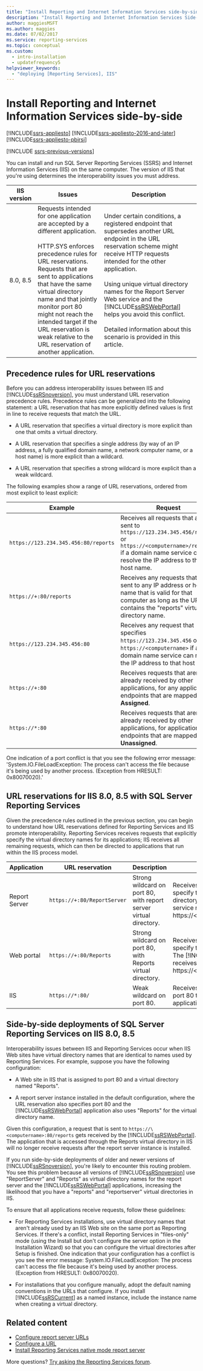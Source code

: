 ```yaml
---
title: "Install Reporting and Internet Information Services side-by-side"
description: "Install Reporting and Internet Information Services Side-by-Side"
author: maggiesMSFT
ms.author: maggies
ms.date: 07/02/2017
ms.service: reporting-services
ms.topic: conceptual
ms.custom:
  - intro-installation
  - updatefrequency5
helpviewer_keywords:
  - "deploying [Reporting Services], IIS"
---
```


# Install Reporting and Internet Information Services side-by-side

[!INCLUDE[ssrs-appliesto](../../includes/ssrs-appliesto.md)] [!INCLUDE[ssrs-appliesto-2016-and-later](../../includes/ssrs-appliesto-2016-and-later.md)] [!INCLUDE[ssrs-appliesto-pbirsi](../../includes/ssrs-appliesto-pbirs.md)]

[!INCLUDE [ssrs-previous-versions](../../includes/ssrs-previous-versions.md)]

You can install and run SQL Server Reporting Services (SSRS) and Internet Information Services (IIS) on the same computer. The version of IIS that you're using determines the interoperability issues you must address.  
  
|IIS version|Issues|Description|  
|-----------------|------------|-----------------|  
|8.0, 8.5|Requests intended for one application are accepted by a different application.<br /><br /> HTTP.SYS enforces precedence rules for URL reservations. Requests that are sent to applications that have the same virtual directory name and that jointly monitor port 80 might not reach the intended target if the URL reservation is weak relative to the URL reservation of another application.|Under certain conditions, a registered endpoint that supersedes another URL endpoint in the URL reservation scheme might receive HTTP requests intended for the other application.<br /><br /> Using unique virtual directory names for the Report Server Web service and the [!INCLUDE[ssRSWebPortal](../../includes/ssrswebportal.md)] helps you avoid this conflict.<br /><br /> Detailed information about this scenario is provided in this article.|  
  
## Precedence rules for URL reservations  

 Before you can address interoperability issues between IIS and [!INCLUDE[ssRSnoversion](../../includes/ssrsnoversion-md.md)], you must understand URL reservation precedence rules. Precedence rules can be generalized into the following statement: a URL reservation that has more explicitly defined values is first in line to receive requests that match the URL.  
  
- A URL reservation that specifies a virtual directory is more explicit than one that omits a virtual directory.  
  
- A URL reservation that specifies a single address (by way of an IP address, a fully qualified domain name, a network computer name, or a host name) is more explicit than a wildcard.  
  
- A URL reservation that specifies a strong wildcard is more explicit than a weak wildcard.  
  
 The following examples show a range of URL reservations, ordered from most explicit to least explicit:  
  
|Example|Request|  
|-------------|-------------|  
|`https://123.234.345.456:80/reports`|Receives all requests that are sent to `https://123.234.345.456/reports` or `https://<computername>/reports` if a domain name service can resolve the IP address to that host name.|  
|`https://+:80/reports`|Receives any requests that are sent to any IP address or host name that is valid for that computer as long as the URL contains the "reports" virtual directory name.|  
|`https://123.234.345.456:80`|Receives any request that specifies `https://123.234.345.456` or `https://<computername>` if a domain name service can resolve the IP address to that host name.|  
|`https://+:80`|Receives requests that aren't already received by other applications, for any application endpoints that are mapped to **All Assigned**.|  
|`https://*:80`|Receives requests that aren't already received by other applications, for application endpoints that are mapped to **All Unassigned**.|  
  
 One indication of a port conflict is that you see the following error message: 'System.IO.FileLoadException: The process can't access the file because it's being used by another process. (Exception from HRESULT: 0x80070020).'  
  
## URL reservations for IIS 8.0, 8.5 with SQL Server Reporting Services  

 Given the precedence rules outlined in the previous section, you can begin to understand how URL reservations defined for Reporting Services and IIS promote interoperability. Reporting Services receives requests that explicitly specify the virtual directory names for its applications; IIS receives all remaining requests, which can then be directed to applications that run within the IIS process model.  
  
|Application|URL reservation|Description|Request receipt|  
|-----------------|---------------------|-----------------|---------------------|  
|Report Server|`https://+:80/ReportServer`|Strong wildcard on port 80, with report server virtual directory.|Receives all requests on port 80 that specify the report server virtual directory. The Report Server Web service receives all requests to https://\<computername>/reportserver.|  
|Web portal|`https://+:80/Reports`|Strong wildcard on port 80, with Reports virtual directory.|Receives all requests on port 80 that specify the reports virtual directory. The [!INCLUDE[ssRSWebPortal](../../includes/ssrswebportal.md)] receives all requests to https://\<computername>/reports.|  
|IIS|`https://*:80/`|Weak wildcard on port 80.|Receives any remaining requests on port 80 that aren't received by another application.|  

## Side-by-side deployments of SQL Server Reporting Services on IIS 8.0, 8.5

 Interoperability issues between IIS and Reporting Services occur when IIS Web sites have virtual directory names that are identical to names used by Reporting Services. For example, suppose you have the following configuration:  
  
- A Web site in IIS that is assigned to port 80 and a virtual directory named "Reports".  
  
- A report server instance installed in the default configuration, where the URL reservation also specifies port 80 and the [!INCLUDE[ssRSWebPortal](../../includes/ssrswebportal.md)] application also uses "Reports" for the virtual directory name.  
  
 Given this configuration, a request that is sent to ```https://\<computername>:80/reports``` gets received by the [!INCLUDE[ssRSWebPortal](../../includes/ssrswebportal.md)]. The application that is accessed through the Reports virtual directory in IIS will no longer receive requests after the report server instance is installed.  
  
 If you run side-by-side deployments of older and newer versions of [!INCLUDE[ssRSnoversion](../../includes/ssrsnoversion-md.md)], you're likely to encounter this routing problem. You see this problem because all versions of [!INCLUDE[ssRSnoversion](../../includes/ssrsnoversion-md.md)] use "ReportServer" and "Reports" as virtual directory names for the report server and the [!INCLUDE[ssRSWebPortal](../../includes/ssrswebportal.md)] applications, increasing the likelihood that you have a "reports" and "reportserver" virtual directories in IIS.  
  
 To ensure that all applications receive requests, follow these guidelines:  
  
- For Reporting Services installations, use virtual directory names that aren't already used by an IIS Web site on the same port as Reporting Services. If there's a conflict, install Reporting Services in "files-only" mode (using the Install but don't configure the server option in the Installation Wizard) so that you can configure the virtual directories after Setup is finished. One indication that your configuration has a conflict is you see the error message: System.IO.FileLoadException: The process can't access the file because it's being used by another process. (Exception from HRESULT: 0x80070020).  
  
- For installations that you configure manually, adopt the default naming conventions in the URLs that configure. If you install [!INCLUDE[ssRSCurrent](../../includes/ssrscurrent-md.md)] as a named instance, include the instance name when creating a virtual directory.  

## Related content

- [Configure report server URLs](../../reporting-services/install-windows/configure-report-server-urls-ssrs-configuration-manager.md)
- [Configure a URL](../../reporting-services/install-windows/configure-a-url-ssrs-configuration-manager.md)
- [Install Reporting Services native mode report server](../../reporting-services/install-windows/install-reporting-services-native-mode-report-server.md)  

More questions? [Try asking the Reporting Services forum](/answers/search.html?c=&f=&includeChildren=&q=ssrs+OR+reporting+services&redirect=search%2fsearch&sort=relevance&type=question+OR+idea+OR+kbentry+OR+answer+OR+topic+OR+user).
